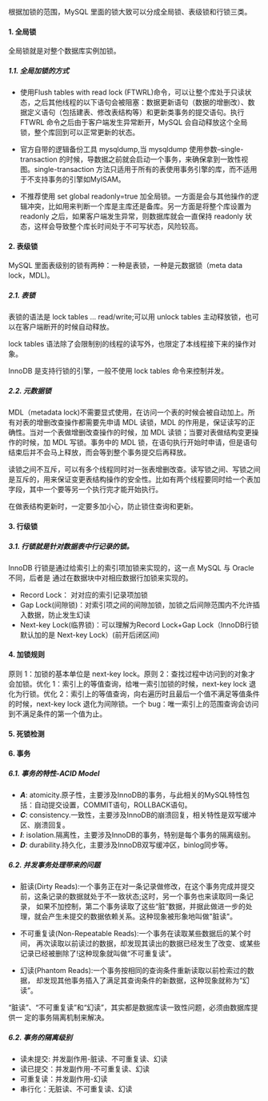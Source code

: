 根据加锁的范围，MySQL 里面的锁大致可以分成全局锁、表级锁和行锁三类。

#### 1. 全局锁

全局锁就是对整个数据库实例加锁。

##### 1.1. 全局加锁的方式

* 使用Flush tables with read lock (FTWRL)命令，可以让整个库处于只读状态，之后其他线程的以下语句会被阻塞：数据更新语句（数据的增删改）、数据定义语句（包括建表、修改表结构等）和更新类事务的提交语句。执行 FTWRL 命令之后由于客户端发生异常断开，MySQL 会自动释放这个全局锁，整个库回到可以正常更新的状态。

* 官方自带的逻辑备份工具 mysqldump,当 mysqldump 使用参数–single-transaction 的时候，导数据之前就会启动一个事务，来确保拿到一致性视图。single-transaction 方法只适用于所有的表使用事务引擎的库，而不适用于不支持事务的引擎如MyISAM。
* 不推荐使用 set global readonly=true 加全局锁。一方面是会与其他操作的逻辑冲突，比如用来判断一个库是主库还是备库。另一方面是将整个库设置为 readonly 之后，如果客户端发生异常，则数据库就会一直保持 readonly 状态，这样会导致整个库长时间处于不可写状态，风险较高。

#### 2. 表级锁

MySQL 里面表级别的锁有两种：一种是表锁，一种是元数据锁（meta data lock，MDL)。

##### 2.1. 表锁

表锁的语法是 lock tables … read/write;可以用 unlock tables 主动释放锁，也可以在客户端断开的时候自动释放。

lock tables 语法除了会限制别的线程的读写外，也限定了本线程接下来的操作对象。

InnoDB 是支持行锁的引擎，一般不使用 lock tables 命令来控制并发。

##### 2.2. 元数据锁

MDL（metadata lock)不需要显式使用，在访问一个表的时候会被自动加上。所有对表的增删改查操作都需要先申请 MDL 读锁，MDL 的作用是，保证读写的正确性。当对一个表做增删改查操作的时候，加 MDL 读锁；当要对表做结构变更操作的时候，加 MDL 写锁。事务中的 MDL 锁，在语句执行开始时申请，但是语句结束后并不会马上释放，而会等到整个事务提交后再释放。

读锁之间不互斥，可以有多个线程同时对一张表增删改查。读写锁之间、写锁之间是互斥的，用来保证变更表结构操作的安全性。比如有两个线程要同时给一个表加字段，其中一个要等另一个执行完才能开始执行。

在做表结构更新时，一定要多加小心，防止锁住查询和更新。

#### 3. 行级锁

##### 3.1. 行锁就是针对数据表中行记录的锁。

InnoDB 行锁是通过给索引上的索引项加锁来实现的，这一点 MySQL 与 Oracle 不同，后者是 通过在数据块中对相应数据行加锁来实现的。

- Record Lock： 对对应的索引记录项加锁
- Gap Lock(间隙锁)：对索引项之间的间隙加锁，加锁之后间隙范围内不允许插入数据，防止发生幻读
- Next-key Lock(临界锁)：可以理解为Record Lock+Gap Lock（InnoDB行锁默认加的是 Next-key Lock）(前开后闭区间)

#### 4. 加锁规则

原则 1：加锁的基本单位是 next-key lock。原则 2：查找过程中访问到的对象才会加锁。优化 1：索引上的等值查询，给唯一索引加锁的时候，next-key lock 退化为行锁。优化 2：索引上的等值查询，向右遍历时且最后一个值不满足等值条件的时候，next-key lock 退化为间隙锁。一个 bug：唯一索引上的范围查询会访问到不满足条件的第一个值为止。

#### 5. 死锁检测

#### 6. 事务

##### 6.1. 事务的特性-ACID Model

- ***A***: atomicity.原子性，主要涉及InnoDB的事务，与此相关的MySQL特性包括：自动提交设置，COMMIT语句，ROLLBACK语句。
- ***C***: consistency.一致性，主要涉及InnoDB的崩溃回复，相关特性是双写缓冲区、崩溃回复。
- ***I***: isolation.隔离性，主要涉及InnoDB的事务，特别是每个事务的隔离级别。
- ***D***: durability.持久化，主要涉及InnoDB双写缓冲区，binlog同步等。

##### 6.2. 并发事务处理带来的问题

* 脏读(Dirty Reads):一个事务正在对一条记录做修改，在这个事务完成并提交前，这条记录的数据就处于不一致状态;这时，另一个事务也来读取同一条记录， 如果不加控制，第二个事务读取了这些“脏”数据，并据此做进一步的处理，就会产生未提交的数据依赖关系。这种现象被形象地叫做"脏读"。

* 不可重复读(Non-Repeatable Reads):一个事务在读取某些数据后的某个时间， 再次读取以前读过的数据，却发现其读出的数据已经发生了改变、或某些记录已经被删除了!这种现象就叫做“不可重复读”。

* 幻读(Phantom Reads):一个事务按相同的查询条件重新读取以前检索过的数据， 却发现其他事务插入了满足其查询条件的新数据，这种现象就称为“幻读”。

“脏读”、“不可重复读”和“幻读”，其实都是数据库读一致性问题，必须由数据库提供一 定的事务隔离机制来解决。

##### 6.2. 事务的隔离级别

* 读未提交: 并发副作用-脏读、不可重复读、幻读
* 读已提交：并发副作用-不可重复读、幻读
* 可重复读：并发副作用-幻读
* 串行化：无脏读、不可重复读、幻读



